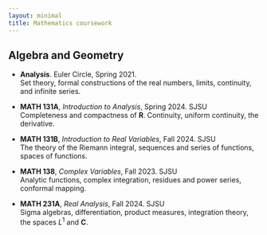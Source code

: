 ```yaml
---
layout: minimal
title: Mathematics coursework
---
```


## Algebra and Geometry 

- **Analysis**. Euler Circle, Spring 2021. <br>
  Set theory, formal constructions of the real numbers, limits, continuity, and infinite series. <br>

- **MATH 131A**, *Introduction to Analysis*, Spring 2024. SJSU <br>
  Completeness and compactness of **R**. Continuity, uniform continuity, the derivative. <br>

- **MATH 131B**, *Introduction to Real Variables*, Fall 2024. SJSU <br>
  The theory of the Riemann integral, sequences and series of functions, spaces of functions. <br>

- **MATH 138**, *Complex Variables*, Fall 2023. SJSU <br>
  Analytic functions, complex integration, residues and power series, conformal mapping. <br>

- **MATH 231A**, *Real Analysis*, Fall 2024. SJSU <br>
  Sigma algebras, differentiation, product measures, integration theory, the spaces *L*<sup>1</sup> and **C**.
  
